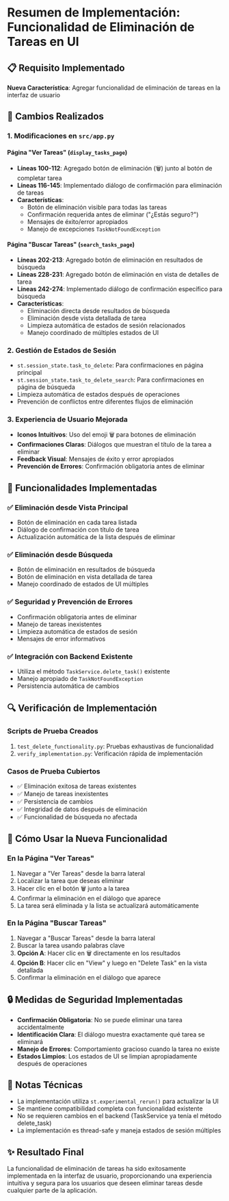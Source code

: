# Resumen de Implementación: Funcionalidad de Eliminación de Tareas en UI

## 📋 Requisito Implementado
**Nueva Característica**: Agregar funcionalidad de eliminación de tareas en la interfaz de usuario

## 🔧 Cambios Realizados

### 1. Modificaciones en `src/app.py`

#### Página "Ver Tareas" (`display_tasks_page`)
- **Líneas 100-112**: Agregado botón de eliminación (🗑️) junto al botón de completar tarea
- **Líneas 116-145**: Implementado diálogo de confirmación para eliminación de tareas
- **Características**:
  - Botón de eliminación visible para todas las tareas
  - Confirmación requerida antes de eliminar ("¿Estás seguro?")
  - Mensajes de éxito/error apropiados
  - Manejo de excepciones `TaskNotFoundException`

#### Página "Buscar Tareas" (`search_tasks_page`)
- **Líneas 202-213**: Agregado botón de eliminación en resultados de búsqueda
- **Líneas 228-231**: Agregado botón de eliminación en vista de detalles de tarea
- **Líneas 242-274**: Implementado diálogo de confirmación específico para búsqueda
- **Características**:
  - Eliminación directa desde resultados de búsqueda
  - Eliminación desde vista detallada de tarea
  - Limpieza automática de estados de sesión relacionados
  - Manejo coordinado de múltiples estados de UI

### 2. Gestión de Estados de Sesión
- `st.session_state.task_to_delete`: Para confirmaciones en página principal
- `st.session_state.task_to_delete_search`: Para confirmaciones en página de búsqueda
- Limpieza automática de estados después de operaciones
- Prevención de conflictos entre diferentes flujos de eliminación

### 3. Experiencia de Usuario Mejorada
- **Iconos Intuitivos**: Uso del emoji 🗑️ para botones de eliminación
- **Confirmaciones Claras**: Diálogos que muestran el título de la tarea a eliminar
- **Feedback Visual**: Mensajes de éxito y error apropiados
- **Prevención de Errores**: Confirmación obligatoria antes de eliminar

## 🎯 Funcionalidades Implementadas

### ✅ Eliminación desde Vista Principal
- Botón de eliminación en cada tarea listada
- Diálogo de confirmación con título de tarea
- Actualización automática de la lista después de eliminar

### ✅ Eliminación desde Búsqueda
- Botón de eliminación en resultados de búsqueda
- Botón de eliminación en vista detallada de tarea
- Manejo coordinado de estados de UI múltiples

### ✅ Seguridad y Prevención de Errores
- Confirmación obligatoria antes de eliminar
- Manejo de tareas inexistentes
- Limpieza automática de estados de sesión
- Mensajes de error informativos

### ✅ Integración con Backend Existente
- Utiliza el método `TaskService.delete_task()` existente
- Manejo apropiado de `TaskNotFoundException`
- Persistencia automática de cambios

## 🔍 Verificación de Implementación

### Scripts de Prueba Creados
1. `test_delete_functionality.py`: Pruebas exhaustivas de funcionalidad
2. `verify_implementation.py`: Verificación rápida de implementación

### Casos de Prueba Cubiertos
- ✅ Eliminación exitosa de tareas existentes
- ✅ Manejo de tareas inexistentes
- ✅ Persistencia de cambios
- ✅ Integridad de datos después de eliminación
- ✅ Funcionalidad de búsqueda no afectada

## 🚀 Cómo Usar la Nueva Funcionalidad

### En la Página "Ver Tareas"
1. Navegar a "Ver Tareas" desde la barra lateral
2. Localizar la tarea que deseas eliminar
3. Hacer clic en el botón 🗑️ junto a la tarea
4. Confirmar la eliminación en el diálogo que aparece
5. La tarea será eliminada y la lista se actualizará automáticamente

### En la Página "Buscar Tareas"
1. Navegar a "Buscar Tareas" desde la barra lateral
2. Buscar la tarea usando palabras clave
3. **Opción A**: Hacer clic en 🗑️ directamente en los resultados
4. **Opción B**: Hacer clic en "View" y luego en "Delete Task" en la vista detallada
5. Confirmar la eliminación en el diálogo que aparece

## 🔒 Medidas de Seguridad Implementadas

- **Confirmación Obligatoria**: No se puede eliminar una tarea accidentalmente
- **Identificación Clara**: El diálogo muestra exactamente qué tarea se eliminará
- **Manejo de Errores**: Comportamiento gracioso cuando la tarea no existe
- **Estados Limpios**: Los estados de UI se limpian apropiadamente después de operaciones

## 📝 Notas Técnicas

- La implementación utiliza `st.experimental_rerun()` para actualizar la UI
- Se mantiene compatibilidad completa con funcionalidad existente
- No se requieren cambios en el backend (TaskService ya tenía el método delete_task)
- La implementación es thread-safe y maneja estados de sesión múltiples

## ✨ Resultado Final

La funcionalidad de eliminación de tareas ha sido exitosamente implementada en la interfaz de usuario, proporcionando una experiencia intuitiva y segura para los usuarios que deseen eliminar tareas desde cualquier parte de la aplicación.